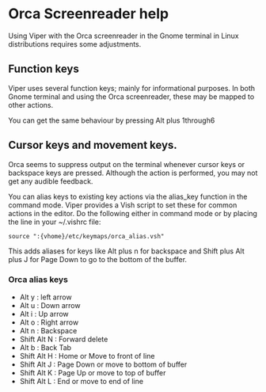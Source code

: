 # Orca Screenreader help

Using Viper with the Orca screenreader in the Gnome terminal in Linux distributions
requires some adjustments.

## Function keys

Viper uses several function keys; mainly for informational purposes. In both Gnome terminal and using
the Orca screenreader, these may be mapped to other actions.

You can get the same behaviour by pressing Alt plus 1through6

## Cursor keys and movement keys.

Orca seems to suppress output on the terminal whenever cursor keys or backspace keys are pressed.
Although the action is performed, you may not get any audible feedback. 

You can alias keys to existing key actions via the alias_key function in the command mode.
Viper provides a Vish script to set these for common actions in the editor.
Do the following either in command mode or by placing the line in your
~/.vishrc file:

```
source ":{vhome}/etc/keymaps/orca_alias.vsh"
```

This adds aliases for keys like Alt plus n for backspace and Shift plus Alt plus J for Page Down to go to the bottom of the buffer.

### Orca alias keys

- Alt y : left arrow
- Alt u : Down arrow
- Alt i : Up arrow
- Alt o : Right arrow
- Alt n : Backspace
- Shift Alt N : Forward delete
- Alt b : Back Tab
- Shift Alt H : Home or Move to front of line
- Shift Alt J : Page Down or move to bottom of buffer
- Shift Alt K : Page Up or move to top of buffer
- Shift Alt L : End or move to end of line

